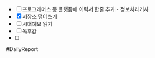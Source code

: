 
- [ ] 프로그래머스 등 플랫폼에 이력서 한줄 추가 - 정보처리기사 
- [x] 저장소 덮어쓰기
- [ ] 시대예보 읽기
- [ ] 독후감 
- [ ] 

#DailyReport 